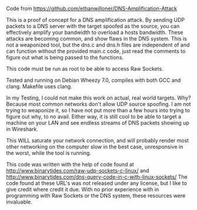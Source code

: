 


Code from https://github.com/ethanwilloner/DNS-Amplification-Attack

This is a proof of concept for a DNS amplification attack. By sending 
UDP packets to a DNS server with the target spoofed as the source, you 
can effectively amplify your bandwidth to overload a hosts bandwidth. 
These attacks are becoming common, and show flaws in the DNS system. 
This is not a weaponized tool, but the dns.c and dns.h files are 
independent of and can function without the provided main.c code, just 
read the comments to figure out what is being passed to the functions.

This code must be run as root to be able to access Raw Sockets.

Tested and running on Debian Wheezy 7.0, compiles with both GCC and clang. 
Makefile uses clang.

In my Testing, I could not make this work on actual, real world targets. Why?
Because most common networks don't allow UDP source spoofing.
 I am not trying to weaponize it, so I have not put more than a few
hours into trying to figure out why, to no avail. Either way, it is still cool
to be able to target a machine on your LAN and see endless streams of DNS packets
showing up in Wireshark. 

This WILL saturate your network connection, and will probably render most 
other networking on the computer slow in the best case, unresponsive in the 
worst, while the tool is running.

This code was written with the help of code found at
http://www.binarytides.com/raw-udp-sockets-c-linux/
and
http://www.binarytides.com/dns-query-code-in-c-with-linux-sockets/
The code found at these URL's was not released under any license, but I like 
to give credit where credit it due. With no prior experience with in 
programming with Raw Sockets or the DNS system, these resources were invaluable.